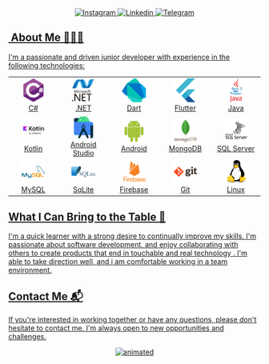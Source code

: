 <div id="badges" align="center">
  <a href="https://www.instagram.com/polgimeno/">
    <img src="https://img.shields.io/badge/Instagram-purple?logo=instagram&logoColor=white&style=for-the-badge" alt="Instagram"/>
  <a href="https://www.linkedin.com">
    <img src="https://img.shields.io/badge/Linkedin-blue?logo=linkedin&logoColor=white&style=for-the-badge" alt="Linkedin"/>
  <a href="https://t.me/pg995">
    <img src="https://img.shields.io/badge/Telegram-9cf?logo=telegram&logoColor=white&style=for-the-badge" alt="Telegram"/>
    
</div>
        

<h2> About Me 🧑‍💻👋</h2>

I'm a passionate and driven junior developer with experience in the following technologies:

<div align="center">
 <table>
  <tbody>
    <tr>
      <td align="center" width="96">
        <img src="https://github.com/devicons/devicon/blob/master/icons/csharp/csharp-original.svg" title="csharp" alt="c#" width="48" height="48" style="max-width: 100%;">
        <br>C#
      </td>
      <td align="center" width="96">
        <img src="https://github.com/devicons/devicon/blob/master/icons/dot-net/dot-net-original-wordmark.svg" title="dotnet" alt="net" width="48" height="48" style="max-width: 100%;">
        <br>.NET
      </td>
      <td align="center" width="96">
        <img src="https://github.com/devicons/devicon/blob/master/icons/dart/dart-original.svg" title="Dart" alt="Dart" width="48" height="48" style="max-width: 100%;">
        <br>Dart
      </td>
      <td align="center" width="96">
        <img src="https://github.com/devicons/devicon/blob/master/icons/flutter/flutter-original.svg" title="Flutter" alt="flutter" width="48" height="48" style="max-width: 100%;">
        <br>Flutter
      </td>
      <td align="center" width="96">
        <img src="https://github.com/devicons/devicon/blob/master/icons/java/java-original-wordmark.svg" title="Java" alt="java" width="48" height="48" style="max-width: 100%;">
        <br>Java
      </td>
    </tr>
    <tr>
      <td align="center" width="96">
        <img src="https://github.com/devicons/devicon/blob/master/icons/kotlin/kotlin-original-wordmark.svg" title="Kotlin" alt="kotlin" width="48" height="48" style="max-width: 100%;">
        <br>Kotlin
      </td>
      <td align="center" width="96">
        <img src="https://github.com/devicons/devicon/blob/master/icons/androidstudio/androidstudio-original.svg" title="Android Studio" alt="AndroidStudio" width="48" height="48" style="max-width: 100%;">
        <br>Android Studio
      </td>
      <td align="center" width="96">
        <img src="https://github.com/devicons/devicon/blob/master/icons/android/android-original.svg" title="Android" alt="Android" width="48" height="48" style="max-width: 100%;">
        <br>Android
      </td>
      <td align="center" width="96">
        <img src="https://github.com/devicons/devicon/blob/master/icons/mongodb/mongodb-original-wordmark.svg" title="Mongodb" alt="Mongo" width="48" height="48" style="max-width: 100%;">
        <br>MongoDB
      </td>
      <td align="center" width="96">
        <img src="https://github.com/devicons/devicon/blob/master/icons/microsoftsqlserver/microsoftsqlserver-plain-wordmark.svg" title="SQLServer" alt="MSSql" width="48" height="48" style="max-width: 100%;">
        <br>SQL Server
      </td>
    </tr>
    <tr>
      <td align="center" width="96">
        <img src="https://github.com/devicons/devicon/blob/master/icons/mysql/mysql-original-wordmark.svg" title="MySql" alt="MYSQL" width="48" height="48" style="max-width: 100%;">
<br>MySQL
</td>
<td align="center" width="96">
<img src="https://github.com/devicons/devicon/blob/master/icons/sqlite/sqlite-original-wordmark.svg" title="SqLite" alt="sqlite" width="48" height="48" style="max-width: 100%;">
<br>SqLite
</td>
<td align="center" width="96">
<img src="https://github.com/devicons/devicon/blob/master/icons/firebase/firebase-plain-wordmark.svg" title="Firebase" alt="firebase" width="48" height="48" style="max-width: 100%;">
<br>Firebase
</td>
<td align="center" width="96">
<img src="https://github.com/devicons/devicon/blob/master/icons/git/git-original-wordmark.svg" title="Git" alt="git" width="48" height="48" style="max-width: 100%;">
<br>Git
</td>
<td align="center" width="96">
<img src="https://github.com/devicons/devicon/blob/master/icons/linux/linux-original.svg" title="Linux" alt="linux" width="48" height="48" style="max-width: 100%;">
<br>Linux
</td>
</tr>

  </tbody>
</table>
</div>


<h2>What I Can Bring to the Table 💪</h2>

I'm a quick learner with a strong desire to continually improve my skills. I'm passionate about software development, and enjoy collaborating with others to create products that end in touchable and real technology . I'm able to take direction well, and i am comfortable working in a team environment.

<h2>Contact Me 📬</h2>

If you're interested in working together or have any questions, please don't hesitate to contact me. I'm always open to new opportunities and challenges.


<p align="center">
  <img src="https://media.tenor.com/kSiC-0wGr4kAAAAd/monkey-technology.gif" alt="animated" width="265" height="170" />
</p>
